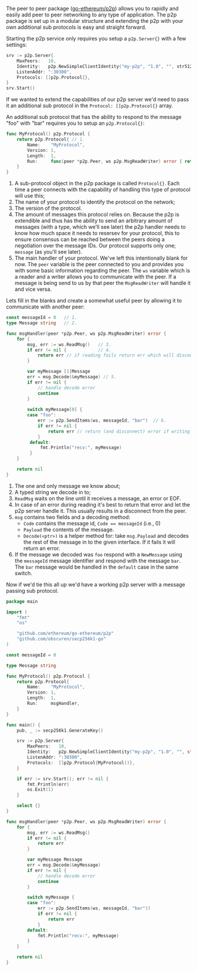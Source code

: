 The peer to peer package ([go-ethereum/p2p](https://github.com/ethereum/go-ethereum/tree/develop/p2p)) allows you to rapidly and easily add peer to peer networking to any type of application. The p2p package is set up in a modular structure and extending the p2p with your own additional sub protocols is easy and straight forward.

Starting the p2p service only requires you setup a `p2p.Server{}` with a few settings:

```go
srv := p2p.Server{
	MaxPeers:   10,
	Identity:   p2p.NewSimpleClientIdentity("my-p2p", "1.0", "", str512rnd),
	ListenAddr: ":30300",
	Protocols: []p2p.Protocol{},
}
srv.Start()
```

If we wanted to extend the capabilities of our p2p server we'd need to pass it an additional sub protocol in the `Protocol: []p2p.Protocol{}` array. 

An additional sub protocol that has the ability to respond to the message "foo" with "bar" requires you to setup an `p2p.Protocol{}`:

```go
func MyProtocol() p2p.Protocol {
	return p2p.Protocol{ // 1.
		Name:    "MyProtocol",                                                    // 2.
		Version: 1,                                                               // 3.
		Length:  1,                                                               // 4.
		Run:     func(peer *p2p.Peer, ws p2p.MsgReadWriter) error { return nil }, // 5.
	}
}
```

1. A sub-protocol object in the p2p package is called `Protocol{}`. Each time a peer connects with the capability of handling this type of protocol will use this;
2. The name of your protocol to identify the protocol on the network;
3. The version of the protocol.
4. The amount of messages this protocol relies on. Because the p2p is extendible and thus has the ability to send an arbitrary amount of messages (with a type, which we'll see later) the p2p handler needs to know how much space it needs to resersev for your protocol, this to ensure consensus can be reached between the peers doing a negotiation over the message IDs. Our protocol supports only one; `message` (as you'll see later).
5. The main handler of your protocol. We've left this intentionally blank for now. The `peer` variable is the peer connected to you and provides you with some basic information regarding the peer. The `ws` variable which is a reader and a writer allows you to communicate with the peer. If a message is being send to us by that peer the `MsgReadWriter` will handle it and vice versa.

Lets fill in the blanks and create a somewhat useful peer by allowing it to communicate with another peer:

```go
const messageId = 0   // 1.
type Message string   // 2.

func msgHandler(peer *p2p.Peer, ws p2p.MsgReadWriter) error {
    for {
        msg, err := ws.ReadMsg()   // 3.
        if err != nil {            // 4.
            return err // if reading fails return err which will disconnect the peer.
        }

        var myMessage [1]Message
        err = msg.Decode(&myMessage) // 5.
        if err != nil {
            // handle decode error
            continue
        }
        
        switch myMessage[0] {
        case "foo":
            err := p2p.SendItems(ws, messageId, "bar")  // 6.
            if err != nil {
                return err // return (and disconnect) error if writing fails.
            }
         default:
             fmt.Println("recv:", myMessage)
         }
    }

    return nil
}
```

1. The one and only message we know about;
2. A typed string we decode in to;
3. `ReadMsg` waits on the line until it receives a message, an error or EOF.
4. In case of an error during reading it's best to return that error and let the p2p server handle it. This usually results in a disconnect from the peer.
5. `msg` contains two fields and a decoding method:
    * `Code` contains the message id, `Code == messageId` (i.e., 0)
    * `Payload` the contents of the message.
    * `Decode(<ptr>)` is a helper method for: take `msg.Payload` and decodes the rest of the message in to the given interface. If it fails it will return an error.
6. If the message we decoded was `foo` respond with a `NewMessage` using the `messageId` message identifier and respond with the message `bar`. The `bar` message would be handled in the `default` case in the same switch.

Now if we'd tie this all up we'd have a working p2p server with a message passing sub protocol.

```go
package main

import (
	"fmt"
	"os"

	"github.com/ethereum/go-ethereum/p2p"
	"github.com/obscuren/secp256k1-go"
)

const messageId = 0

type Message string

func MyProtocol() p2p.Protocol {
	return p2p.Protocol{
		Name:    "MyProtocol",
		Version: 1,
		Length:  1,
		Run:     msgHandler,
	}
}

func main() {
	pub, _ := secp256k1.GenerateKey()

	srv := p2p.Server{
		MaxPeers:   10,
		Identity:   p2p.NewSimpleClientIdentity("my-p2p", "1.0", "", string(pub)),
		ListenAddr: ":30300",
		Protocols:  []p2p.Protocol{MyProtocol()},
	}

	if err := srv.Start(); err != nil {
		fmt.Println(err)
		os.Exit(1)
	}

	select {}
}

func msgHandler(peer *p2p.Peer, ws p2p.MsgReadWriter) error {
	for {
		msg, err := ws.ReadMsg()
		if err != nil {
			return err
		}

		var myMessage Message
		err = msg.Decode(&myMessage)
		if err != nil {
			// handle decode error
			continue
		}

		switch myMessage {
		case "foo":
			err := p2p.SendItems(ws, messageId, "bar"))
			if err != nil {
				return err
			}
		default:
			fmt.Println("recv:", myMessage)
		}
	}

	return nil
}
```
   